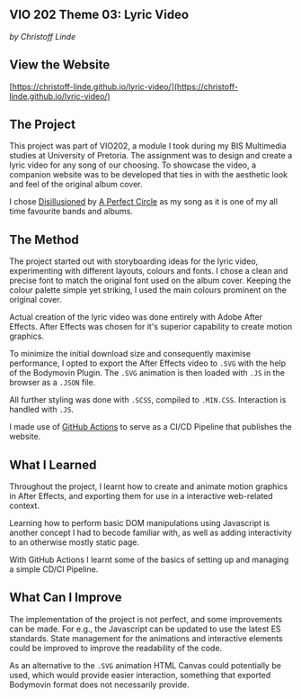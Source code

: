 ## VIO 202 Theme 03: Lyric Video
*by Christoff Linde*

## View the Website
[https://christoff-linde.github.io/lyric-video/](https://christoff-linde.github.io/lyric-video/)

## The Project
This project was part of VIO202, a module I took during my BIS Multimedia studies
at University of Pretoria. The assignment was to design and create a lyric video
for any song of our choosing. To showcase the video, a companion website was to be
developed that ties in with the aesthetic look and feel of the original album cover.

I chose [Disillusioned](https://www.youtube.com/watch?v=BIsH686xWl0) by [A Perfect Circle](https://www.aperfectcircle.com/) as my song as it is one of my all time favourite
bands and albums.

## The Method
The project started out with storyboarding ideas for the lyric video, experimenting
with different layouts, colours and fonts. I chose a clean and precise font to match
the original font used on the album cover. Keeping the colour palette simple yet
striking, I used the main colours prominent on the original cover.

Actual creation of the lyric video was done entirely with Adobe After Effects. After
Effects was chosen for it's superior capability to create motion graphics.

To minimize the initial download size and consequently maximise performance, I opted
to export the After Effects video to `.SVG` with the help of the Bodymovin Plugin.
The `.SVG` animation is then loaded with `.JS` in the browser as a `.JSON` file.

All further styling was done with `.SCSS`, compiled to `.MIN.CSS`. Interaction
is handled with `.JS`.

I made use of [GitHub Actions](https://github.com/features/actions) to serve as a CI/CD Pipeline that
publishes the website.

## What I Learned
Throughout the project, I learnt how to create and animate motion graphics in
After Effects, and exporting them for use in a interactive web-related context.

Learning how to perform basic DOM manipulations using Javascript is another
concept I had to becode familiar with, as well as adding interactivity to an
otherwise mostly static page.

With GitHub Actions I learnt some of the basics of setting up and managing
a simple CD/CI Pipeline.

## What Can I Improve
The implementation of the project is not perfect, and some improvements can be made.
For e.g., the Javascript can be updated to use the latest ES standards. State
management for the animations and interactive elements could be improved to improve
the readability of the code.

As an alternative to the `.SVG` animation HTML Canvas could potentially be used,
which would provide easier interaction, something that exported Bodymovin format
does not necessarily provide.
